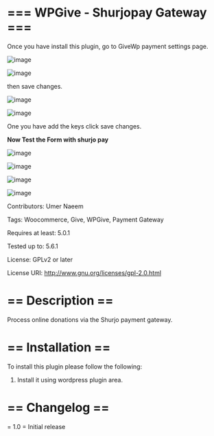 # === WPGive - Shurjopay Gateway ===
Once you have install this plugin, go to GiveWp payment settings page.

![image](https://user-images.githubusercontent.com/11190056/113922126-58131680-9800-11eb-8f66-31bba25814ea.png)

![image](https://user-images.githubusercontent.com/11190056/113922157-5f3a2480-9800-11eb-9457-9b4de2aa1c5f.png)

then save changes.

![image](https://user-images.githubusercontent.com/11190056/113922187-6eb96d80-9800-11eb-9cd1-b28ceb4902bd.png)


![image](https://user-images.githubusercontent.com/11190056/113922468-c061f800-9800-11eb-8fbf-7d1b36b8220c.png)


One you have add the keys click save changes.

**Now Test the Form with shurjo pay**

![image](https://user-images.githubusercontent.com/11190056/113922591-e8515b80-9800-11eb-9cc5-77f28015bece.png)

![image](https://user-images.githubusercontent.com/11190056/113922634-f43d1d80-9800-11eb-929a-592fa4071096.png)

![image](https://user-images.githubusercontent.com/11190056/113922704-0c14a180-9801-11eb-94d5-7b7e8107d77e.png)

![image](https://user-images.githubusercontent.com/11190056/113922847-3bc3a980-9801-11eb-82c0-a297972b0ba3.png)




Contributors: Umer Naeem

Tags: Woocommerce, Give, WPGive, Payment Gateway

Requires at least: 5.0.1

Tested up to: 5.6.1

License: GPLv2 or later

License URI: http://www.gnu.org/licenses/gpl-2.0.html


# == Description ==

Process online donations via the Shurjo payment gateway.

# == Installation ==
To install this plugin please follow the following:

1. Install it using wordpress plugin area.


# == Changelog ==
= 1.0 =
Initial release
